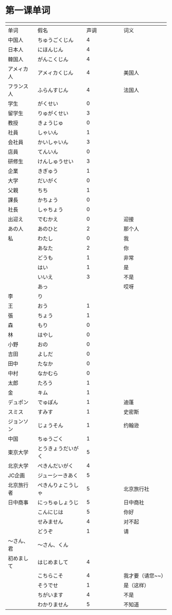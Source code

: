 # 第一课单词

<table data-header-hidden><thead><tr><th></th><th></th><th width="100"></th><th></th></tr></thead><tbody><tr><td>单词</td><td>假名</td><td>声调</td><td>词义</td></tr><tr><td>中国人</td><td>ちゅうごくじん</td><td>4</td><td></td></tr><tr><td>日本人</td><td>にほんじん</td><td>4</td><td></td></tr><tr><td>韓国人</td><td>がんこくじん</td><td>4</td><td></td></tr><tr><td>アメィカ人</td><td>アメィカくじん</td><td>4</td><td>美国人</td></tr><tr><td>フランス人</td><td>ふらんすじん</td><td>4</td><td>法国人</td></tr><tr><td>学生</td><td>がくせい</td><td>0</td><td></td></tr><tr><td>留学生</td><td>りゅがくせい</td><td>3</td><td></td></tr><tr><td>教授</td><td>きょうじゅ</td><td>0</td><td></td></tr><tr><td>社員</td><td>しゃいん</td><td>1</td><td></td></tr><tr><td>会社員</td><td>かいしゃいん</td><td>3</td><td></td></tr><tr><td>店員</td><td>てんいん</td><td>0</td><td></td></tr><tr><td>研修生</td><td>けんしゅうせい</td><td>3</td><td></td></tr><tr><td>企業</td><td>きぎゅう</td><td>1</td><td></td></tr><tr><td>大学</td><td>だいがく</td><td>0</td><td></td></tr><tr><td>父親</td><td>ちち</td><td>1</td><td></td></tr><tr><td>課長</td><td>かちょう</td><td>0</td><td></td></tr><tr><td>社長</td><td>しゃちょう</td><td>0</td><td></td></tr><tr><td>出迎え</td><td>でむかえ</td><td>0</td><td>迎接</td></tr><tr><td>あの人</td><td>あのひと</td><td>2</td><td>那个人</td></tr><tr><td>私</td><td>わたし</td><td>0</td><td>我</td></tr><tr><td></td><td>あなた</td><td>2</td><td>你</td></tr><tr><td></td><td>どうも</td><td>1</td><td>非常</td></tr><tr><td></td><td>はい</td><td>1</td><td>是</td></tr><tr><td></td><td>いいえ</td><td>3</td><td>不是</td></tr><tr><td></td><td>あっ</td><td></td><td>哎呀</td></tr><tr><td>李</td><td>り</td><td></td><td></td></tr><tr><td>王</td><td>おう</td><td>1</td><td></td></tr><tr><td>張</td><td>ちょう</td><td>1</td><td></td></tr><tr><td>森</td><td>もり</td><td>0</td><td></td></tr><tr><td>林</td><td>はやし</td><td>0</td><td></td></tr><tr><td>小野</td><td>おの</td><td>0</td><td></td></tr><tr><td>吉田</td><td>よしだ</td><td>0</td><td></td></tr><tr><td>田中</td><td>たなか</td><td>0</td><td></td></tr><tr><td>中村</td><td>なかむら</td><td>0</td><td></td></tr><tr><td>太郎</td><td>たろう</td><td>1</td><td></td></tr><tr><td>金</td><td>キム</td><td>1</td><td></td></tr><tr><td>デュポン</td><td>でゅぽん</td><td>1</td><td>迪蓬</td></tr><tr><td>スミス</td><td>すみす</td><td>1</td><td>史密斯</td></tr><tr><td>ジョンソン</td><td>じょうそん</td><td>1</td><td>约翰逊</td></tr><tr><td>中国</td><td>ちゅうごく</td><td>1</td><td></td></tr><tr><td>東京大学</td><td>とうきょうだいがく</td><td>5</td><td></td></tr><tr><td>北京大学</td><td>ぺきんだいがく</td><td>4</td><td></td></tr><tr><td>JC企画</td><td>ジューシーきあく</td><td>5</td><td></td></tr><tr><td>北京旅行者</td><td>ぺきんりょこうしゃ</td><td>5</td><td>北京旅行社</td></tr><tr><td>日中商事</td><td>にっちゅしょうじ</td><td>5</td><td>日中商社</td></tr><tr><td></td><td>こんにじは</td><td>5</td><td>你好</td></tr><tr><td></td><td>せみません</td><td>4</td><td>对不起</td></tr><tr><td></td><td>どうぞ</td><td>1</td><td>请</td></tr><tr><td>～さん、君</td><td>～さん、くん</td><td></td><td></td></tr><tr><td>初めまして</td><td>はじめまして</td><td>4</td><td></td></tr><tr><td></td><td>こちらこそ</td><td>4</td><td>我才要（请您~~）</td></tr><tr><td></td><td>そうでせ</td><td>1</td><td>是（这样）</td></tr><tr><td></td><td>ちがいます</td><td>4</td><td>不是</td></tr><tr><td></td><td>わかりません</td><td>5</td><td>不知道</td></tr></tbody></table>
